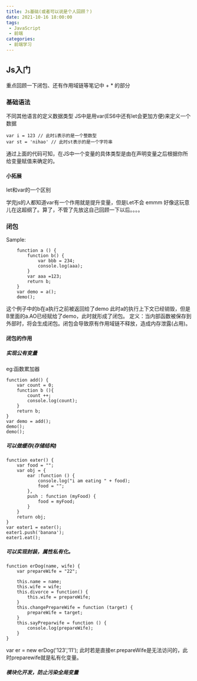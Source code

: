 ```yaml
---
title: Js基础(或者可以说是个人回顾？)
date: 2021-10-16 18:00:00
tags:
 - JavaScript
 - 前端
categories:
 - 前端学习
---
```

## Js入门
重点回顾一下闭包、还有作用域链等笔记中 + * 的部分

### 基础语法
不同其他语言的定义数据类型
JS中是用var(ES6中还有let会更加方便)来定义一个数据
```
var i = 123 // 此时i表示的是一个整数型
var st = 'nihao' // 此时st表示的是一个字符串
```
通过上面的代码可知，在JS中一个变量的具体类型是由在声明变量之后根据你所给变量赋值来确定的。

#### 小拓展

let和var的一个区别

学完js的人都知道var有一个作用就是提升变量，但是Let不会
emmm 好像这玩意儿在这超纲了。算了，不管了先放这自己回顾一下以后。。。。
 
### 闭包
Sample:
```
    function a () {
        function b() {
            var bbb = 234;
            console.log(aaa);
        }
        var aaa =123;
        return b;
    }
    var demo = a();
    demo();
```
这个例子中的b在a执行之前被返回给了demo 此时a的执行上下文已经销毁，但是B里面的a.AO已经赋给了demo，此时就形成了闭包。
定义：当内部函数被保存到外部时，将会生成闭包。闭包会导致原有作用域链不释放，造成内存泄露(占用)。
#### 闭包的作用
##### 实现公有变量
eg:函数累加器
```
function add() {
    var count = 0;
    function b (){
        count ++;
        console.log(count);
    }
    return b;
}
var demo = add();
demo();
demo();
```
##### 可以做缓存(存储结构)
<!-- eg:
function test () {
    var num = 100;
    function a () {
        num ++;
        console.log(num);
    }
    function b () {
        num --;
        cosole.log(num);
    }
    return [a,b];
}
var myArr = test();
myArr[0]();
myArr[1](); -->
```
function eater() {
    var food = "";
    var obj = {
        ear :function () {
            console.log("i am eating " + food);
            food = "";
        },
        push : function (myFood) {
            food = myFood;
        }
    }
    return obj;
}
var eater1 = eater();
eater1.push('banana');
eater1.eat();
```
##### 可以实现封装，属性私有化。
```
function erDog(name, wife) {
    var prepareWife = "22";

    this.name = name;
    this.wife = wife;
    this.divorce = function() {
        this.wife = prepareWife;
    }
    this.changePrepareWife = function (target) {
        prepareWife = target;
    }
    this.sayPreparwife = function () {
        console.log(prepareWife);
    }
}
```
var er = new erDog('123','11');
此时若是直接er.prepareWife是无法访问的，此时preparewife就是私有化变量。

##### 模块化开发，防止污染全局变量

